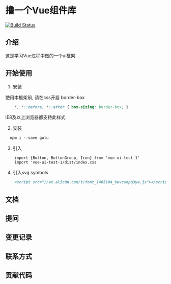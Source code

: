 #  撸一个Vue组件库

[![Build Status](https://travis-ci.org/wangyujie1207/Vue-test.svg?branch=master)](https://travis-ci.org/wangyujie1207/Vue-test)

## 介绍

这是学习Vue过程中做的一个ui框架.

## 开始使用

1. 安装 

使用本框架前, 请在css开启 border-box

```css
    *, *::before, *::after { box-sizing: border-box; }
```

IE8及以上浏览器都支持此样式

2. 安装
```markdown
  npm i --save gulu
```

3. 引入
```
    import {Button, ButtonGroup, Icon} from 'vue-ui-test-1'
    import 'vue-ui-test-1/dist/index.css
```

4. 引入svg symbols
```markdown
    <script src="//at.alicdn.com/t/font_1405104_8evcsopq3ya.js"></script>
```
## 文档

## 提问

## 变更记录

## 联系方式

## 贡献代码
